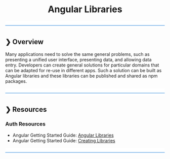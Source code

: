 <h1 align="center">Angular Libraries</h1>

![divider](../divider.png)

## ❯ Overview

Many applications need to solve the same general problems, such as presenting a unified user interface, presenting data, and allowing data entry.
Developers can create general solutions for particular domains that can be adapted for re-use in different apps.
Such a solution can be built as Angular libraries and these libraries can be published and shared as npm packages.

![divider](../divider.png)

## ❯ Resources

### Auth Resources

* Angular Getting Started Guide: [Angular Libraries](https://angular.io/guide/libraries)
* Angular Getting Started Guide: [Creating Libraries](https://angular.io/guide/creating-libraries)

![divider](../divider.png)
